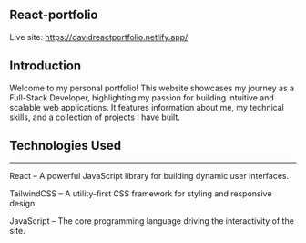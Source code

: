 ## React-portfolio

Live site: https://davidreactportfolio.netlify.app/

## Introduction

Welcome to my personal portfolio! This website showcases my journey as a Full-Stack Developer, highlighting my passion for building intuitive and scalable web applications. It features information about me, my technical skills, and a collection of projects I have built.

## Technologies Used
---
React – A powerful JavaScript library for building dynamic user interfaces.

TailwindCSS – A utility-first CSS framework for styling and responsive design.

JavaScript – The core programming language driving the interactivity of the site.
